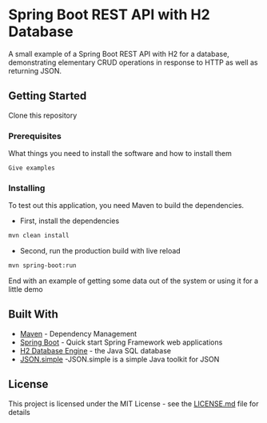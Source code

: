 # Spring Boot REST API with H2 Database

A small example of a Spring Boot REST API with H2 for a database, demonstrating elementary CRUD operations in response to HTTP as well as returning JSON.
## Getting Started

Clone this repository 

### Prerequisites

What things you need to install the software and how to install them

```
Give examples
```

### Installing

To test out this application, you need Maven to build the dependencies.

- First, install the dependencies

```sh
mvn clean install
```
- Second, run the production build with live reload
```sh
mvn spring-boot:run
```

End with an example of getting some data out of the system or using it for a little demo


## Built With


* [Maven](https://maven.apache.org/) - Dependency Management
* [Spring Boot](https://spring.io/projects/spring-boot) - Quick start Spring Framework web applications
* [H2 Database Engine](https://h2database.com/) - the Java SQL database
* [JSON.simple](https://github.com/fangyidong/json-simple) -JSON.simple is a simple Java toolkit for JSON



## License

This project is licensed under the MIT License - see the [LICENSE.md](LICENSE.md) file for details

